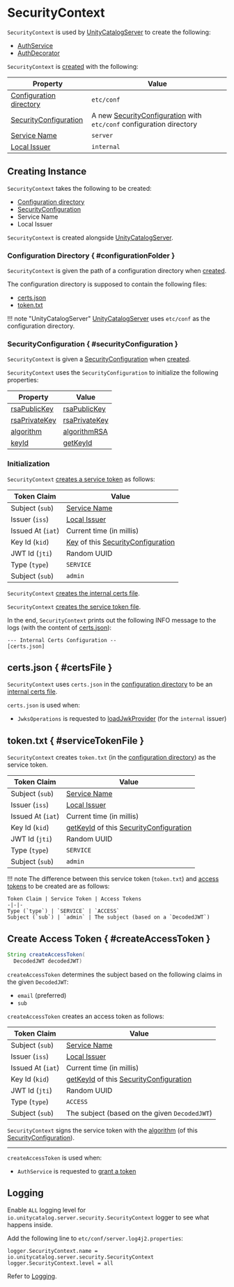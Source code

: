 # SecurityContext

`SecurityContext` is used by [UnityCatalogServer](../server/UnityCatalogServer.md#securityContext) to create the following:

* [AuthService](../server/AuthService.md#securityContext)
* [AuthDecorator](AuthDecorator.md#securityContext)

`SecurityContext` is [created](#creating-instance) with the following:

Property | Value
-|-
 [Configuration directory](#configurationFolder) | `etc/conf`
 [SecurityConfiguration](#securityConfiguration) | A new [SecurityConfiguration](SecurityConfiguration.md) with `etc/conf` configuration directory
 [Service Name](#serviceName) | `server`
 [Local Issuer](#localIssuer) | `internal`

## Creating Instance

`SecurityContext` takes the following to be created:

* [Configuration directory](#configurationFolder)
* [SecurityConfiguration](#securityConfiguration)
* <span id="serviceName"> Service Name
* <span id="localIssuer"> Local Issuer

`SecurityContext` is created alongside [UnityCatalogServer](../server/UnityCatalogServer.md#securityContext).

### Configuration Directory { #configurationFolder }

`SecurityContext` is given the path of a configuration directory when [created](#creating-instance).

The configuration directory is supposed to contain the following files:

* [certs.json](#certsFile)
* [token.txt](#serviceTokenFile)

!!! note "UnityCatalogServer"
    [UnityCatalogServer](../server/UnityCatalogServer.md#securityContext) uses `etc/conf` as the configuration directory.

### SecurityConfiguration { #securityConfiguration }

`SecurityContext` is given a [SecurityConfiguration](SecurityConfiguration.md) when [created](#creating-instance).

`SecurityContext` uses the `SecurityConfiguration` to initialize the following properties:

Property | Value
-|-
 [rsaPublicKey](#rsaPublicKey) | [rsaPublicKey](SecurityConfiguration.md#rsaPublicKey)
 [rsaPrivateKey](#rsaPrivateKey) | [rsaPrivateKey](SecurityConfiguration.md#rsaPrivateKey)
 [algorithm](#algorithm) | [algorithmRSA](SecurityConfiguration.md#algorithmRSA)
 [keyId](#keyId) | [getKeyId](SecurityConfiguration.md#getKeyId)

### Initialization

`SecurityContext` [creates a service token](#createServiceToken) as follows:

Token Claim | Value
-|-
Subject (`sub`) | [Service Name](#serviceName)
Issuer (`iss`) | [Local Issuer](#localIssuer)
Issued At (`iat`) | Current time (in millis)
Key Id (`kid`) | [Key](SecurityConfiguration.md#getKeyId) of this [SecurityConfiguration](#securityConfiguration)
JWT Id (`jti`) | Random UUID
Type (`type`) | `SERVICE`
Subject (`sub`) | `admin`

`SecurityContext` [creates the internal certs file](#createInternalCertsFile).

`SecurityContext` [creates the service token file](#createServiceTokenFile).

In the end, `SecurityContext` prints out the following INFO message to the logs (with the content of [certs.json](#getInternalCertsFile)):

``` text
--- Internal Certs Configuration --
[certs.json]
```

## <span id="getInternalCertsFile"> certs.json { #certsFile }

`SecurityContext` uses `certs.json` in the [configuration directory](#configurationFolder) to be an [internal certs file](#createInternalCertsFile).

`certs.json` is used when:

* `JwksOperations` is requested to [loadJwkProvider](JwksOperations.md#loadJwkProvider) (for the `internal` issuer)

## <span id="serviceToken"><span id="createServiceToken"> token.txt { #serviceTokenFile }

`SecurityContext` creates `token.txt` (in the [configuration directory](#configurationFolder)) as the service token.

Token Claim | Value
-|-
Subject (`sub`) | [Service Name](#serviceName)
Issuer (`iss`) | [Local Issuer](#localIssuer)
Issued At (`iat`) | Current time (in millis)
Key Id (`kid`) | [getKeyId](SecurityConfiguration.md#getKeyId) of this [SecurityConfiguration](#securityConfiguration)
JWT Id (`jti`) | Random UUID
Type (`type`) | `SERVICE`
Subject (`sub`) | `admin`

!!! note
    The difference between this service token (`token.txt`) and [access tokens](#createAccessToken) to be created are as follows:

    Token Claim | Service Token | Access Tokens
    -|-|-
    Type (`type`) | `SERVICE` | `ACCESS`
    Subject (`sub`) | `admin` | The subject (based on a `DecodedJWT`)

## Create Access Token { #createAccessToken }

```java
String createAccessToken(
  DecodedJWT decodedJWT)
```

`createAccessToken` determines the subject based on the following claims in the given `DecodedJWT`:

* `email` (preferred)
* `sub`

`createAccessToken` creates an access token as follows:

Token Claim | Value
-|-
Subject (`sub`) | [Service Name](#serviceName)
Issuer (`iss`) | [Local Issuer](#localIssuer)
Issued At (`iat`) | Current time (in millis)
Key Id (`kid`) | [getKeyId](SecurityConfiguration.md#getKeyId) of this [SecurityConfiguration](#securityConfiguration)
JWT Id (`jti`) | Random UUID
Type (`type`) | `ACCESS`
Subject (`sub`) | The subject (based on the given `DecodedJWT`)

`SecurityContext` signs the service token with the [algorithm](SecurityConfiguration.md#algorithmRSA) (of this [SecurityConfiguration](#securityConfiguration)).

---

`createAccessToken` is used when:

* `AuthService` is requested to [grant a token](../server/AuthService.md#grantToken)

## Logging

Enable `ALL` logging level for `io.unitycatalog.server.security.SecurityContext` logger to see what happens inside.

Add the following line to `etc/conf/server.log4j2.properties`:

```text
logger.SecurityContext.name = io.unitycatalog.server.security.SecurityContext
logger.SecurityContext.level = all
```

Refer to [Logging](../logging.md).
